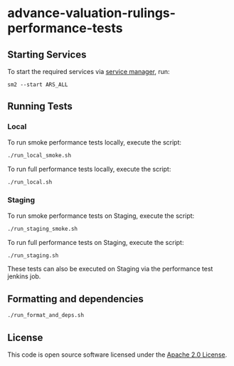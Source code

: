 
# advance-valuation-rulings-performance-tests

## Starting Services

To start the required services via [service manager](https://github.com/hmrc/sm2), run:

```shell
sm2 --start ARS_ALL
```

## Running Tests

### Local

To run smoke performance tests locally, execute the script:

```bash
./run_local_smoke.sh
```

To run full performance tests locally, execute the script:

```bash
./run_local.sh
```

### Staging

To run smoke performance tests on Staging, execute the script:

```bash
./run_staging_smoke.sh
```

To run full performance tests on Staging, execute the script:

```bash
./run_staging.sh
```

These tests can also be executed on Staging via the performance test jenkins job.

## Formatting and dependencies

```bash
./run_format_and_deps.sh
```

## License

This code is open source software licensed under the [Apache 2.0 License]("http://www.apache.org/licenses/LICENSE-2.0.html").
